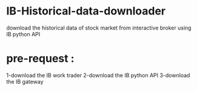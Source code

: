 # IB-Historical-data-downloader
download the historical data of stock market from interactive broker using IB python API

# pre-request :
1-download the IB work trader
2-download the IB python API
3-download the IB gateway

